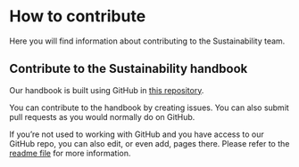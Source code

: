 # How to contribute

Here you will find information about contributing to the Sustainability team.

## Contribute to the Sustainability handbook

Our handbook is built using GitHub in [this repository](https://github.com/WordPress/sustainability). 

You can contribute to the handbook by creating issues. You can also submit pull requests as you would normally do on GitHub.

If you’re not used to working with GitHub and you have access to our GitHub repo, you can also edit, or even add, pages there. Please refer to the [readme file](https://github.com/WordPress/sustainability/blob/trunk/README.md) for more information.
